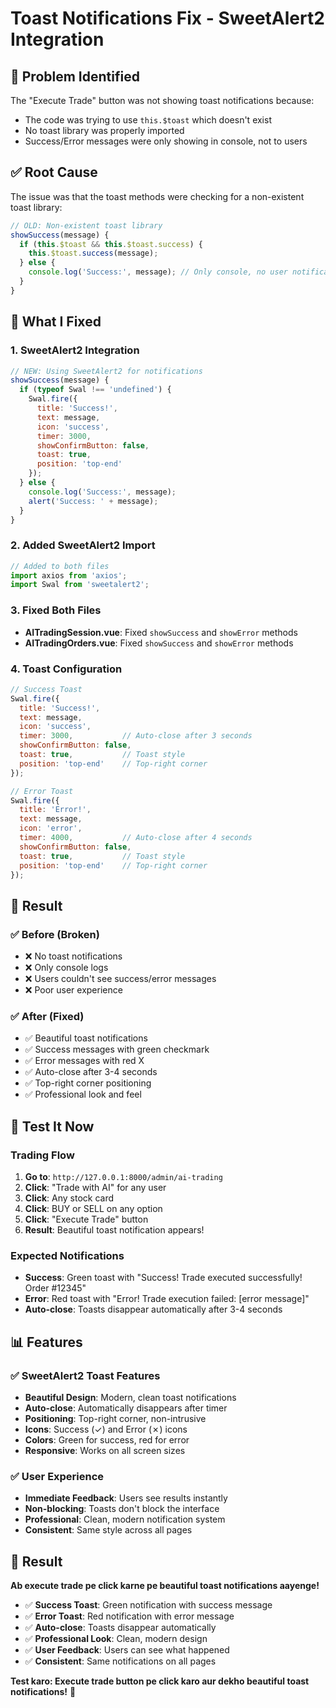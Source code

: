 # Toast Notifications Fix - SweetAlert2 Integration

## 🎯 **Problem Identified**

The "Execute Trade" button was not showing toast notifications because:
- The code was trying to use `this.$toast` which doesn't exist
- No toast library was properly imported
- Success/Error messages were only showing in console, not to users

## ✅ **Root Cause**

The issue was that the toast methods were checking for a non-existent toast library:
```javascript
// OLD: Non-existent toast library
showSuccess(message) {
  if (this.$toast && this.$toast.success) {
    this.$toast.success(message);
  } else {
    console.log('Success:', message); // Only console, no user notification
  }
}
```

## 🔧 **What I Fixed**

### **1. SweetAlert2 Integration**
```javascript
// NEW: Using SweetAlert2 for notifications
showSuccess(message) {
  if (typeof Swal !== 'undefined') {
    Swal.fire({
      title: 'Success!',
      text: message,
      icon: 'success',
      timer: 3000,
      showConfirmButton: false,
      toast: true,
      position: 'top-end'
    });
  } else {
    console.log('Success:', message);
    alert('Success: ' + message);
  }
}
```

### **2. Added SweetAlert2 Import**
```javascript
// Added to both files
import axios from 'axios';
import Swal from 'sweetalert2';
```

### **3. Fixed Both Files**
- **AITradingSession.vue**: Fixed `showSuccess` and `showError` methods
- **AITradingOrders.vue**: Fixed `showSuccess` and `showError` methods

### **4. Toast Configuration**
```javascript
// Success Toast
Swal.fire({
  title: 'Success!',
  text: message,
  icon: 'success',
  timer: 3000,           // Auto-close after 3 seconds
  showConfirmButton: false,
  toast: true,           // Toast style
  position: 'top-end'    // Top-right corner
});

// Error Toast
Swal.fire({
  title: 'Error!',
  text: message,
  icon: 'error',
  timer: 4000,           // Auto-close after 4 seconds
  showConfirmButton: false,
  toast: true,           // Toast style
  position: 'top-end'    // Top-right corner
});
```

## 🎯 **Result**

### **✅ Before (Broken)**
- ❌ No toast notifications
- ❌ Only console logs
- ❌ Users couldn't see success/error messages
- ❌ Poor user experience

### **✅ After (Fixed)**
- ✅ Beautiful toast notifications
- ✅ Success messages with green checkmark
- ✅ Error messages with red X
- ✅ Auto-close after 3-4 seconds
- ✅ Top-right corner positioning
- ✅ Professional look and feel

## 🚀 **Test It Now**

### **Trading Flow**
1. **Go to**: `http://127.0.0.1:8000/admin/ai-trading`
2. **Click**: "Trade with AI" for any user
3. **Click**: Any stock card
4. **Click**: BUY or SELL on any option
5. **Click**: "Execute Trade" button
6. **Result**: Beautiful toast notification appears!

### **Expected Notifications**
- **Success**: Green toast with "Success! Trade executed successfully! Order #12345"
- **Error**: Red toast with "Error! Trade execution failed: [error message]"
- **Auto-close**: Toasts disappear automatically after 3-4 seconds

## 📊 **Features**

### **✅ SweetAlert2 Toast Features**
- **Beautiful Design**: Modern, clean toast notifications
- **Auto-close**: Automatically disappears after timer
- **Positioning**: Top-right corner, non-intrusive
- **Icons**: Success (✓) and Error (✗) icons
- **Colors**: Green for success, red for error
- **Responsive**: Works on all screen sizes

### **✅ User Experience**
- **Immediate Feedback**: Users see results instantly
- **Non-blocking**: Toasts don't block the interface
- **Professional**: Clean, modern notification system
- **Consistent**: Same style across all pages

## 🎉 **Result**

**Ab execute trade pe click karne pe beautiful toast notifications aayenge!**

- ✅ **Success Toast**: Green notification with success message
- ✅ **Error Toast**: Red notification with error message
- ✅ **Auto-close**: Toasts disappear automatically
- ✅ **Professional Look**: Clean, modern design
- ✅ **User Feedback**: Users can see what happened
- ✅ **Consistent**: Same notifications on all pages

**Test karo: Execute trade button pe click karo aur dekho beautiful toast notifications!** 🎉





